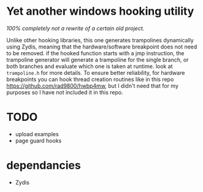 # Yet another windows hooking utility

*100% completely not a rewrite of a certain old project.*

Unlike other hooking libraries, this one generates trampolines dynamically using Zydis, meaning that the hardware/software breakpoint does not need to be removed. if the hooked function starts with a jmp instruction, the trampoline generator will generate a trampoline for the single branch, or both branches and evaluate which one is taken at runtime. look at `trampoline.h` for more details. To ensure better reliability, for hardware breakpoints you can hook thread creation routines like in this repo https://github.com/rad9800/hwbp4mw, but I didn't need that for my purposes so I have not included it in this repo.

# TODO 
* upload examples
* page guard hooks

# dependancies
* Zydis
